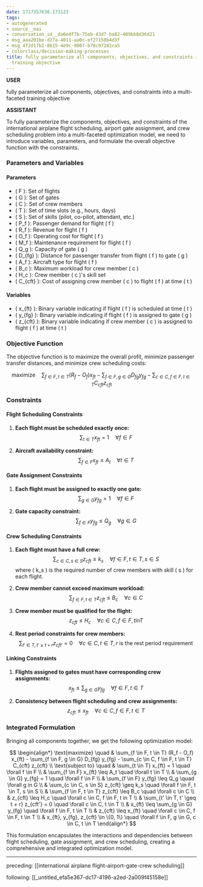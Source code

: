 ```yaml
---
date: 1717357638.173123
tags:
- autogenerated
- source__oai
- conversation_id__da6edf7b-75eb-43d7-ba82-409bb8d36d21
- msg_aaa201be-d27a-4011-aa0c-ef27150b4d3f
- msg_4f2d17b1-8b15-4e9c-9007-b78c97281ca5
- colorclass/decision-making-processes
title: fully parameterize all components, objectives, and constraints into a multi-faceted
  training objective
---
```


**USER**

fully parameterize all components, objectives, and constraints into a multi-faceted training objective


**ASSISTANT**

To fully parameterize the components, objectives, and constraints of the international airplane flight scheduling, airport gate assignment, and crew scheduling problem into a multi-faceted optimization model, we need to introduce variables, parameters, and formulate the overall objective function with the constraints.

### Parameters and Variables

#### Parameters

- \( F \): Set of flights
- \( G \): Set of gates
- \( C \): Set of crew members
- \( T \): Set of time slots (e.g., hours, days)
- \( S \): Set of skills (pilot, co-pilot, attendant, etc.)
- \( P_f \): Passenger demand for flight \( f \)
- \( R_f \): Revenue for flight \( f \)
- \( O_f \): Operating cost for flight \( f \)
- \( M_f \): Maintenance requirement for flight \( f \)
- \( Q_g \): Capacity of gate \( g \)
- \( D_{fg} \): Distance for passenger transfer from flight \( f \) to gate \( g \)
- \( A_f \): Aircraft type for flight \( f \)
- \( B_c \): Maximum workload for crew member \( c \)
- \( H_c \): Crew member \( c \)'s skill set
- \( C_{cft} \): Cost of assigning crew member \( c \) to flight \( f \) at time \( t \)

#### Variables

- \( x_{ft} \): Binary variable indicating if flight \( f \) is scheduled at time \( t \)
- \( y_{fg} \): Binary variable indicating if flight \( f \) is assigned to gate \( g \)
- \( z_{cft} \): Binary variable indicating if crew member \( c \) is assigned to flight \( f \) at time \( t \)

### Objective Function

The objective function is to maximize the overall profit, minimize passenger transfer distances, and minimize crew scheduling costs:

$$
\text{maximize} \quad \sum_{f \in F, t \in T} (R_f - O_f) x_{ft} - \sum_{f \in F, g \in G} D_{fg} y_{fg} - \sum_{c \in C, f \in F, t \in T} C_{cft} z_{cft}
$$

### Constraints

#### Flight Scheduling Constraints

1. **Each flight must be scheduled exactly once:**
$$
\sum_{t \in T} x_{ft} = 1 \quad \forall f \in F
$$

2. **Aircraft availability constraint:**
$$
\sum_{f \in F} x_{ft} \leq A_t \quad \forall t \in T
$$

#### Gate Assignment Constraints

1. **Each flight must be assigned to exactly one gate:**
$$
\sum_{g \in G} y_{fg} = 1 \quad \forall f \in F
$$

2. **Gate capacity constraint:**
$$
\sum_{f \in F} y_{fg} \leq Q_g \quad \forall g \in G
$$

#### Crew Scheduling Constraints

1. **Each flight must have a full crew:**
$$
\sum_{c \in C, s \in S} z_{cft} \geq k_s \quad \forall f \in F, t \in T, s \in S
$$
where \( k_s \) is the required number of crew members with skill \( s \) for each flight.

2. **Crew member cannot exceed maximum workload:**
$$
\sum_{f \in F, t \in T} z_{cft} \leq B_c \quad \forall c \in C
$$

3. **Crew member must be qualified for the flight:**
$$
z_{cft} \leq H_c \quad \forall c \in C, f \in F, t in T
$$

4. **Rest period constraints for crew members:**
$$
\sum_{t' \in T, t' \geq t + r} z_{cft'} = 0 \quad \forall c \in C, t \in T, r \text{ is the rest period requirement}
$$

#### Linking Constraints

1. **Flights assigned to gates must have corresponding crew assignments:**
$$
x_{ft} \leq \sum_{g \in G} y_{fg} \quad \forall f \in F, t \in T
$$

2. **Consistency between flight scheduling and crew assignments:**
$$
z_{cft} \leq x_{ft} \quad \forall c \in C, f \in F, t \in T
$$

### Integrated Formulation

Bringing all components together, we get the following optimization model:

$$
\begin{align*}
\text{maximize} \quad & \sum_{f \in F, t \in T} (R_f - O_f) x_{ft} - \sum_{f \in F, g \in G} D_{fg} y_{fg} - \sum_{c \in C, f \in F, t \in T} C_{cft} z_{cft} \\
\text{subject to} \quad & \sum_{t \in T} x_{ft} = 1 \quad \forall f \in F \\
& \sum_{f \in F} x_{ft} \leq A_t \quad \forall t \in T \\
& \sum_{g \in G} y_{fg} = 1 \quad \forall f \in F \\
& \sum_{f \in F} y_{fg} \leq Q_g \quad \forall g in G \\
& \sum_{c \in C, s \in S} z_{cft} \geq k_s \quad \forall f \in F, t \in T, s \in S \\
& \sum_{f \in F, t \in T} z_{cft} \leq B_c \quad \forall c \in C \\
& z_{cft} \leq H_c \quad \forall c \in C, f \in F, t in T \\
& \sum_{t' \in T, t' \geq t + r} z_{cft'} = 0 \quad \forall c \in C, t \in T \\
& x_{ft} \leq \sum_{g \in G} y_{fg} \quad \forall f \in F, t \in T \\
& z_{cft} \leq x_{ft} \quad \forall c \in C, f \in F, t \in T \\
& x_{ft}, y_{fg}, z_{cft} \in \{0, 1\} \quad \forall f \in F, g \in G, c \in C, t \in T
\end{align*}
$$

This formulation encapsulates the interactions and dependencies between flight scheduling, gate assignment, and crew scheduling, creating a comprehensive and integrated optimization model.


---

preceding: [[international airplane flight-airport-gate-crew scheduling]]  


following: [[_untitled_efa5e367-dc17-4196-a2ed-2a009f45158e]]